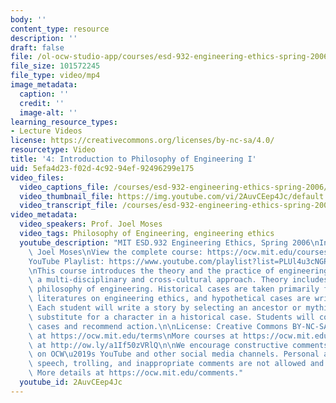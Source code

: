```yaml
---
body: ''
content_type: resource
description: ''
draft: false
file: /ol-ocw-studio-app/courses/esd-932-engineering-ethics-spring-2006/mitesd_932s06_lec04_360p_16_9.mp4
file_size: 101572245
file_type: video/mp4
image_metadata:
  caption: ''
  credit: ''
  image-alt: ''
learning_resource_types:
- Lecture Videos
license: https://creativecommons.org/licenses/by-nc-sa/4.0/
resourcetype: Video
title: '4: Introduction to Philosophy of Engineering I'
uid: 5efa4d23-f02d-4c92-94ef-92496299e175
video_files:
  video_captions_file: /courses/esd-932-engineering-ethics-spring-2006/1JwjVPvK8-N24O-lC1ZdwtJKXmd5I_wDn_transcript.webvtt
  video_thumbnail_file: https://img.youtube.com/vi/2AuvCEep4Jc/default.jpg
  video_transcript_file: /courses/esd-932-engineering-ethics-spring-2006/1JwjVPvK8-N24O-lC1ZdwtJKXmd5I_wDn_transcript.pdf
video_metadata:
  video_speakers: Prof. Joel Moses
  video_tags: Philosophy of Engineering, engineering ethics
  youtube_description: "MIT ESD.932 Engineering Ethics, Spring 2006\nInstructor: Prof.\
    \ Joel Moses\nView the complete course: https://ocw.mit.edu/courses/esd-932-engineering-ethics-spring-2006/\n\
    YouTube Playlist: https://www.youtube.com/playlist?list=PLUl4u3cNGP61YF5HCMnGUwJ8D-PNNs3OR\n\
    \nThis course introduces the theory and the practice of engineering ethics using\
    \ a multi-disciplinary and cross-cultural approach. Theory includes ethics and\
    \ philosophy of engineering. Historical cases are taken primarily from the scholarly\
    \ literatures on engineering ethics, and hypothetical cases are written by students.\
    \ Each student will write a story by selecting an ancestor or mythic hero as a\
    \ substitute for a character in a historical case. Students will compare these\
    \ cases and recommend action.\n\nLicense: Creative Commons BY-NC-SA\nMore information\
    \ at https://ocw.mit.edu/terms\nMore courses at https://ocw.mit.edu\nSupport OCW\
    \ at http://ow.ly/a1If50zVRlQ\n\nWe encourage constructive comments and discussion\
    \ on OCW\u2019s YouTube and other social media channels. Personal attacks, hate\
    \ speech, trolling, and inappropriate comments are not allowed and may be removed.\
    \ More details at https://ocw.mit.edu/comments."
  youtube_id: 2AuvCEep4Jc
---
```

